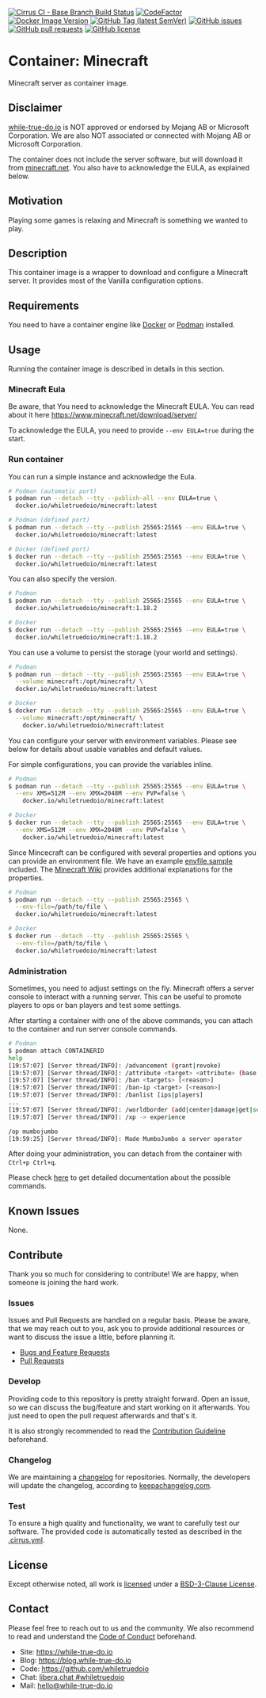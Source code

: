 <!--
reference: https://www.makeareadme.com/
reference: https://commonmark.org/
-->

[![Cirrus CI - Base Branch Build Status](https://img.shields.io/cirrus/github/whiletruedoio/container-minecraft?logo=Cirrus-ci)](https://cirrus-ci.com/github/whiletruedoio/container-minecraft)
[![CodeFactor](https://www.codefactor.io/repository/github/whiletruedoio/container-minecraft/badge)](https://www.codefactor.io/repository/github/whiletruedoio/container-minecraft)
[![Docker Image Version](https://img.shields.io/docker/v/whiletruedoio/minecraft?logo=Docker&label=Release&sort=semver)](https://hub.docker.com/r/whiletruedoio/minecraft)
[![GitHub Tag (latest SemVer)](https://img.shields.io/github/v/tag/whiletruedoio/container-minecraft?logo=GitHub&label=Release&sort=semver)](https://github.com/whiletruedoio/container-minecraft/releases)
[![GitHub issues](https://img.shields.io/github/issues/whiletruedoio/container-minecraft)](https://github.com/whiletruedoio/container-minecraft/issues)
[![GitHub pull requests](https://img.shields.io/github/issues-pr/whiletruedoio/container-minecraft)](https://github.com/whiletruedoio/container-minecraft/pulls)
[![GitHub license](https://img.shields.io/github/license/whiletruedoio/container-minecraft)](https://github.com/whiletruedoio/container-minecraft/blob/main/LICENSE)

# Container: Minecraft

Minecraft server as container image.

## Disclaimer

[while-true-do.io](https://while-true-do.io) is NOT approved or endorsed by
Mojang AB or Microsoft Corporation. We are also NOT associated or connected
with Mojang AB or Microsoft Corporation.

The container does not include the server software, but will download it from
[minecraft.net](https://minecraft.net). You also have to acknowledge the EULA,
as explained below.

## Motivation

Playing some games is relaxing and Minecraft is something we wanted to play.

## Description

This container image is a wrapper to download and configure a Minecraft server.
It provides most of the Vanilla configuration options.

## Requirements

You need to have a container engine like [Docker](https://docker.com) or
[Podman](https://podman.io) installed.

## Usage

Running the container image is described in details in this section.

### Minecraft Eula

Be aware, that You need to acknowledge the Minecraft EULA.
You can read about it here <https://www.minecraft.net/download/server/>

To acknowledge the EULA, you need to provide `--env EULA=true` during the start.

### Run container

You can run a simple instance and acknowledge the Eula.

```bash
# Podman (automatic port)
$ podman run --detach --tty --publish-all --env EULA=true \
  docker.io/whiletruedoio/minecraft:latest

# Podman (defined port)
$ podman run --detach --tty --publish 25565:25565 --env EULA=true \
  docker.io/whiletruedoio/minecraft:latest

# Docker (defined port)
$ docker run --detach --tty --publish 25565:25565 --env EULA=true \
  docker.io/whiletruedoio/minecraft:latest
```

You can also specify the version.

```bash
# Podman
$ podman run --detach --tty --publish 25565:25565 --env EULA=true \
  docker.io/whiletruedoio/minecraft:1.18.2

# Docker
$ docker run --detach --tty --publish 25565:25565 --env EULA=true \
  docker.io/whiletruedoio/minecraft:1.18.2
```

You can use a volume to persist the storage (your world and settings).

```bash
# Podman
$ podman run --detach --tty --publish 25565:25565 --env EULA=true \
  --volume minecraft:/opt/minecraft/ \
  docker.io/whiletruedoio/minecraft:latest

# Docker
$ docker run --detach --tty --publish 25565:25565 --env EULA=true \
  --volume minecraft:/opt/minecraft/ \
    docker.io/whiletruedoio/minecraft:latest
```

You can configure your server with environment variables. Please see below for
details about usable variables and default values.

For simple configurations, you can provide the variables inline.

```bash
# Podman
$ podman run --detach --tty --publish 25565:25565 --env EULA=true \
  --env XMS=512M --env XMX=2048M --env PVP=false \
    docker.io/whiletruedoio/minecraft:latest

# Docker
$ docker run --detach --tty --publish 25565:25565 --env EULA=true \
  --env XMS=512M --env XMX=2048M --env PVP=false \
    docker.io/whiletruedoio/minecraft:latest
```

Since Mincecraft can be configured with several properties and options you can
provide an environment file. We have an example
[envfile.sample](files/envfile.sample) included. The
[Minecraft Wiki](https://minecraft.fandom.com/wiki/Server.properties) provides
additional explanations for the properties.

```bash
# Podman
$ podman run --detach --tty --publish 25565:25565 \
  --env-file=/path/to/file \
  docker.io/whiletruedoio/minecraft:latest

# Docker
$ docker run --detach --tty --publish 25565:25565 \
  --env-file=/path/to/file \
  docker.io/whiletruedoio/minecraft:latest
```

### Administration

Sometimes, you need to adjust settings on the fly. Minecraft offers a server
console to interact with a running server. This can be useful to promote players
to ops or ban players and test some settings.

After starting a container with one of the above commands, you can attach to the
container and run server console commands.

```bash
# Podman
$ podman attach CONTAINERID
help
[19:57:07] [Server thread/INFO]: /advancement (grant|revoke)
[19:57:07] [Server thread/INFO]: /attribute <target> <attribute> (base|get|modifier)
[19:57:07] [Server thread/INFO]: /ban <targets> [<reason>]
[19:57:07] [Server thread/INFO]: /ban-ip <target> [<reason>]
[19:57:07] [Server thread/INFO]: /banlist [ips|players]
...
[19:57:07] [Server thread/INFO]: /worldborder (add|center|damage|get|set|warning)
[19:57:07] [Server thread/INFO]: /xp -> experience

/op mumbojumbo
[19:59:25] [Server thread/INFO]: Made MumboJumbo a server operator
```

After doing your administration, you can detach from the container with
`Ctrl+p Ctrl+q`.

Please check [here](https://minecraft.fandom.com/wiki/Commands) to get detailed
documentation about the possible commands.

## Known Issues

None.

## Contribute

Thank you so much for considering to contribute! We are happy, when someone is
joining the hard work.

### Issues

Issues and Pull Requests are handled on a regular basis. Please be aware, that
we may reach out to you, ask you to provide additional resources or want to
discuss the issue a little, before planning it.

- [Bugs and Feature Requests](https://github.com/whiletruedoio/container-minecraft/issues)
- [Pull Requests](https://github.com/whiletruedoio/container-minecraft/pulls)

### Develop

Providing code to this repository is pretty straight forward. Open an issue,
so we can discuss the bug/feature and start working on it afterwards. You just
need to open the pull request afterwards and that's it.

It is also strongly recommended to read the
[Contribution Guideline](https://github.com/whiletruedoio/.github/blob/main/docs/CONTRIBUTING.md)
beforehand.

### Changelog

We are maintaining a [changelog](CHANGELOG.md) for repositories. Normally, the
developers will update the changelog, according to
[keepachangelog.com](https://keepachangelog.com/).

### Test

To ensure a high quality and functionality, we want to carefully test our
software. The provided code is automatically tested as described in the
[.cirrus.yml](.cirrus.yml).

## License

Except otherwise noted, all work is [licensed](LICENSE) under a
[BSD-3-Clause License](https://opensource.org/licenses/BSD-3-Clause).

## Contact

Please feel free to reach out to us and the community. We also recommend to read
and understand the
[Code of Conduct](https://github.com/whiletruedoio/.github/blob/main/docs/CODE_OF_CONDUCT.md)
beforehand.

- Site: <https://while-true-do.io>
- Blog: <https://blog.while-true-do.io>
- Code: <https://github.com/whiletruedoio>
- Chat: [libera.chat #whiletruedoio](https://web.libera.chat/gamja/#whiletruedo)
- Mail: [hello@while-true-do.io](mailto:hello@while-true-do.io)
